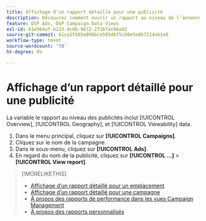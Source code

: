 ```yaml
---
title: Affichage d’un rapport détaillé pour une publicité
description: Découvrez comment ouvrir un rapport au niveau de l’annonce avec des données d’aperçu, de géographie et de visibilité.
feature: DSP Ads, DSP Campaign Data Views
exl-id: 61e964af-b133-4c86-9672-27167ac6bad1
source-git-commit: 61ca25565e09bbce505d6f5cb0e5e8b7214eb1e0
workflow-type: tm+mt
source-wordcount: '78'
ht-degree: 0%

---
```


# Affichage d’un rapport détaillé pour une publicité

La variable <!--legacy --> le rapport au niveau des publicités inclut [!UICONTROL Overview], [!UICONTROL Geography], et [!UICONTROL Viewability] data.

1. Dans le menu principal, cliquez sur **[!UICONTROL Campaigns]**.
1. Cliquez sur le nom de la campagne.
1. Dans le sous-menu, cliquez sur **[!UICONTROL Ads]**.
1. En regard du nom de la publicité, cliquez sur  **[!UICONTROL ...]** > **[!UICONTROL View report]**.

>[!MORELIKETHIS]
>
>* [Affichage d’un rapport détaillé pour un emplacement](/help/dsp/campaign-management/placements/placement-view-report.md)
>* [Affichage d’un rapport détaillé pour une campagne](/help/dsp/campaign-management/campaigns/campaign-view-report.md)
>* [À propos des rapports de performance dans les vues Campaign Management](/help/dsp/campaign-management/reports/campaign-reports-about.md)
>* [À propos des rapports personnalisés](/help/dsp/reports/report-about.md)
